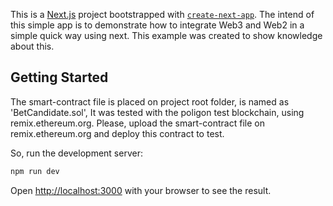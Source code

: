 This is a [Next.js](https://nextjs.org) project bootstrapped with [`create-next-app`](https://nextjs.org/docs/app/api-reference/cli/create-next-app). The intend of this simple app is to demonstrate how to integrate Web3 and Web2 in a simple quick way using next. This example was created to show knowledge about this. 

## Getting Started

The smart-contract file is placed on project root folder, is named as 'BetCandidate.sol', It was tested with the poligon test blockchain, using remix.ethereum.org. Please, upload the smart-contract file on remix.ethereum.org and deploy this contract to test.


So, run the development server:

```bash
npm run dev
```

Open [http://localhost:3000](http://localhost:3000) with your browser to see the result.

